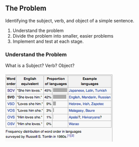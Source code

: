 ## The Problem
Identifying the subject, verb, and object of a simple sentence.

1. Understand the problem
2. Divide the problem into smaller, easier problems
3. Implement and test at each stage.

### Understand the Problem
What is a Subject? Verb? Object?

![alt text](svo.png)
